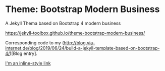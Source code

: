 # Theme: Bootstrap Modern  Business
A Jekyll Thema based on Bootstrap 4  modern business


https://jekyll-toolbox.github.io/theme-bootstrap-modern-business/

Corresponding code to my (http://blog.via-internet.de/blog/2019/06/24/build-a-jekyll-template-based-on-bootstrap-4/)[Blog entry].

[I'm an inline-style link](https://www.google.com)
